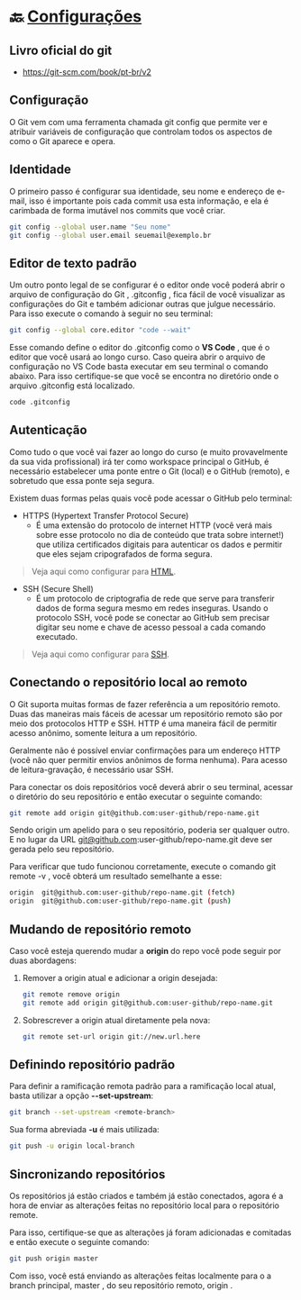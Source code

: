 # :back: [Configurações](../../../README.md#low-level-programming)

## Livro oficial do git
* https://git-scm.com/book/pt-br/v2

## Configuração
O Git vem com uma ferramenta chamada git config que permite ver e atribuir variáveis de configuração que controlam todos os aspectos de como o Git aparece e opera.

## Identidade
O primeiro passo é configurar sua identidade, seu nome e endereço de e-mail, isso é importante pois cada commit usa esta informação, e ela é carimbada de forma imutável nos commits que você criar. 

``` bash
git config --global user.name "Seu nome"
git config --global user.email seuemail@exemplo.br
```

## Editor de texto padrão
Um outro ponto legal de se configurar é o editor onde você poderá abrir o arquivo de configuração do Git , .gitconfig , fica fácil de você visualizar as configurações do Git e também adicionar outras que julgue necessário. Para isso execute o comando à seguir no seu terminal:

``` bash
git config --global core.editor "code --wait"
```

Esse comando define o editor do .gitconfig como o **VS Code** , que é o editor que você usará ao longo curso. Caso queira abrir o arquivo de configuração no VS Code basta executar em seu terminal o comando abaixo. Para isso certifique-se que você se encontra no diretório onde o arquivo .gitconfig está localizado.

``` bash
code .gitconfig
```

## Autenticação

Como tudo o que você vai fazer ao longo do curso (e muito provavelmente da sua vida profissional) irá ter como workspace principal o GitHub, é necessário estabelecer uma ponte entre o Git (local) e o GitHub (remoto), e sobretudo que essa ponte seja segura.

Existem duas formas pelas quais você pode acessar o GitHub pelo terminal:
* HTTPS (Hypertext Transfer Protocol Secure)
    - É uma extensão do protocolo de internet HTTP (você verá mais sobre esse protocolo no dia de conteúdo que trata sobre internet!) que utiliza certificados digitais para autenticar os dados e permitir que eles sejam cripografados de forma segura.

> Veja aqui como configurar para <a name="html">[HTML]()</a>.

* SSH (Secure Shell)
    - É um protocolo de criptografia de rede que serve para transferir dados de forma segura mesmo em redes inseguras. Usando o protocolo SSH, você pode se conectar ao GitHub sem precisar digitar seu nome e chave de acesso pessoal a cada comando executado.
    
> Veja aqui como configurar para <a name="ssh">[SSH](chaveSSH.md#back-chave-ssh)</a>.

## Conectando o repositório local ao remoto
O Git suporta muitas formas de fazer referência a um repositório remoto. Duas das maneiras mais fáceis de acessar um repositório remoto são por meio dos protocolos HTTP e SSH. HTTP é uma maneira fácil de permitir acesso anônimo, somente leitura a um repositório.

Geralmente não é possível enviar confirmações para um endereço HTTP (você não quer permitir envios anônimos de forma nenhuma). Para acesso de leitura-gravação, é necessário usar SSH.

Para conectar os dois repositórios você deverá abrir o seu terminal, acessar o diretório do seu repositório e então executar o seguinte comando:
```bash
git remote add origin git@github.com:user-github/repo-name.git
```
Sendo origin um apelido para o seu repositório, poderia ser qualquer outro. E no lugar da URL git@github.com:user-github/repo-name.git deve ser gerada pelo seu repositório.

Para verificar que tudo funcionou corretamente, execute o comando git remote -v , você obterá um resultado semelhante a esse:
```bash
origin  git@github.com:user-github/repo-name.git (fetch)
origin  git@github.com:user-github/repo-name.git (push)
```

## Mudando de repositório remoto
Caso você esteja querendo mudar a **origin** do repo você pode seguir por duas abordagens:
1. Remover a origin atual e adicionar a origin desejada:
    ```bash
    git remote remove origin
    git remote add origin git@github.com:user-github/repo-name.git
    ```
2. Sobrescrever a origin atual diretamente pela nova:
    ```bash
    git remote set-url origin git://new.url.here
    ```

## Definindo repositório padrão
Para definir a ramificação remota padrão para a ramificação local atual, basta utilizar a opção **--set-upstream**:
```bash
git branch --set-upstream <remote-branch>
```
Sua forma abreviada **-u** é mais utilizada:
```bash
git push -u origin local-branch
```

## Sincronizando repositórios
Os repositórios já estão criados e também já estão conectados, agora é a hora de enviar as alterações feitas no repositório local para o repositório remote.

Para isso, certifique-se que as alterações já foram adicionadas e comitadas e então execute o seguinte comando:
``` bash
git push origin master
```
Com isso, você está enviando as alterações feitas localmente para o a branch principal, master , do seu repositório remoto, origin .


